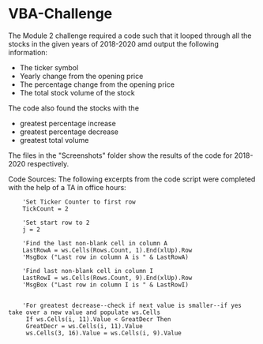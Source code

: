 # VBA-Challenge
The Module 2 challenge required a code such that it looped through all the stocks in the given years of 2018-2020 amd output the following information: 
- The ticker symbol
- Yearly change from the opening price 
- The percentage change from the opening price
- The total stock volume of the stock

The code also found the stocks with the 
- greatest percentage increase 
- greatest percentage decrease
- greatest total volume 

The files in the "Screenshots" folder show the results of the code for 2018-2020 respectively. 

Code Sources:
The following excerpts from the code script were completed with the help of a TA in office hours:

        'Set Ticker Counter to first row
        TickCount = 2
        
        'Set start row to 2
        j = 2
        
        'Find the last non-blank cell in column A
        LastRowA = ws.Cells(Rows.Count, 1).End(xlUp).Row
        'MsgBox ("Last row in column A is " & LastRowA)

        'Find last non-blank cell in column I
        LastRowI = ws.Cells(Rows.Count, 9).End(xlUp).Row
        'MsgBox ("Last row in column I is " & LastRowI)


        'For greatest decrease--check if next value is smaller--if yes take over a new value and populate ws.Cells
         If ws.Cells(i, 11).Value < GreatDecr Then
         GreatDecr = ws.Cells(i, 11).Value
         ws.Cells(3, 16).Value = ws.Cells(i, 9).Value

